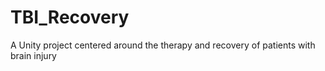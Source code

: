 # TBI_Recovery
A Unity project centered around the therapy and recovery of patients with brain injury
